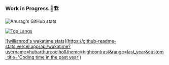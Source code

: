 ### Work in Progress 👷🏗️

<!--
**hubarthurcoelho/hubarthurcoelho** is a ✨ _special_ ✨ repository because its `README.md` (this file) appears on your GitHub profile.

Here are some ideas to get you started:

- 🔭 I’m currently working on ...
- 🌱 I’m currently learning ...
- 👯 I’m looking to collaborate on ...
- 🤔 I’m looking for help with ...
- 💬 Ask me about ...
- 📫 How to reach me: ...
- 😄 Pronouns: ...
- ⚡ Fun fact: ...
-->
![Anurag's GitHub stats](https://github-readme-stats.vercel.app/api?username=hubarthurcoelho&show_icons=true&theme=highcontrast)

[![Top Langs](https://github-readme-stats.vercel.app/api/top-langs/?username=hubarthurcoelho&layout=compact&theme=highcontrast)](https://github.com/anuraghazra/github-readme-stats)

[![willianrod's wakatime stats](https://github-readme-stats.vercel.app/api/wakatime?username=hubarthurcoelho&theme=highcontrast&range=last_year&custom_title='Coding time in the past year')](https://github.com/anuraghazra/github-readme-stats)
